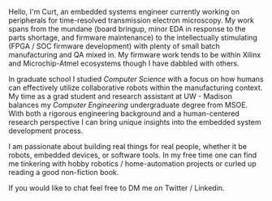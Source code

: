 Hello, I'm Curt, an embedded systems engineer currently working on peripherals for time-resolved transmission electron microscopy. My work spans from the mundane (board bringup, minor EDA in response to the parts shortage, and firmware maintenance) to the intellectually stimulating (FPGA / SOC firmware development) with plenty of small batch manufacturing and QA mixed in. My firmware work tends to be within Xilinx and Microchip-Atmel ecosystems though I have dabbled with others.

In graduate school I studied *Computer Science* with a focus on how humans can effectively utilize collaborative robots within the manufacturing context. My time as a grad student and research assistant at UW - Madison balances my *Computer Engineering* undergraduate degree from MSOE. With both a rigorous engineering background and a human-centered research perspective I can bring unique insights into the embedded system development process.

I am passionate about building real things for real people, whether it be robots, embedded devices, or software tools. In my free time one can find me tinkering with hobby robotics / home-automation projects or curled up reading a good non-fiction book. 

If you would like to chat feel free to DM me on Twitter / Linkedin.